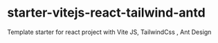 # starter-vitejs-react-tailwind-antd
Template starter for react project with Vite JS, TailwindCss , Ant Design
